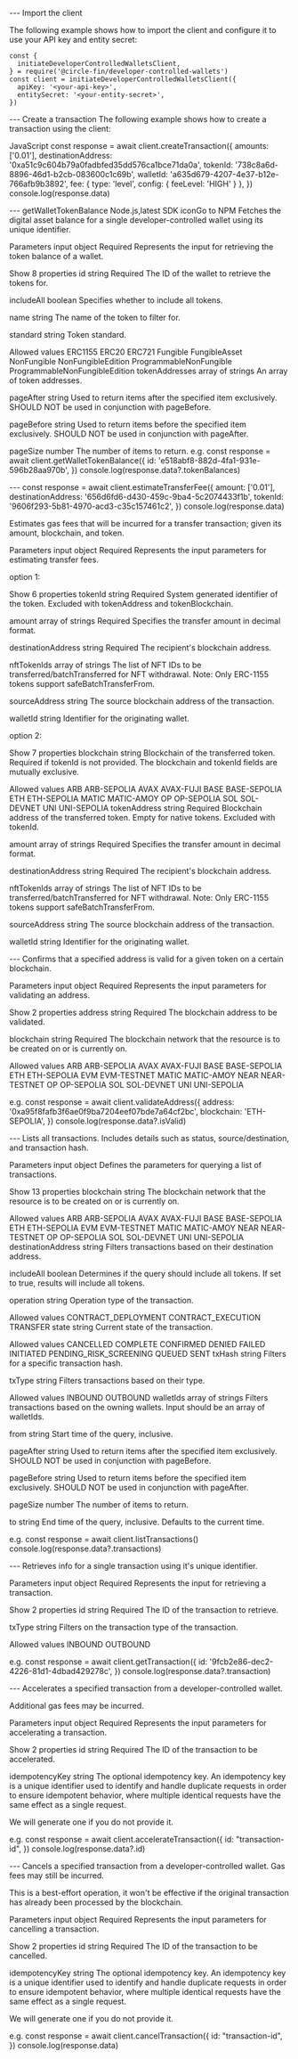 --- Import the client

The following example shows how to import the client and configure it to use your API key and entity secret:
```
const {
  initiateDeveloperControlledWalletsClient,
} = require('@circle-fin/developer-controlled-wallets')
const client = initiateDeveloperControlledWalletsClient({
  apiKey: '<your-api-key>',
  entitySecret: '<your-entity-secret>',
})

```

--- Create a transaction
The following example shows how to create a transaction using the client:

JavaScript
const response = await client.createTransaction({
  amounts: ['0.01'],
  destinationAddress: '0xa51c9c604b79a0fadbfed35dd576ca1bce71da0a',
  tokenId: '738c8a6d-8896-46d1-b2cb-083600c1c69b',
  walletId: 'a635d679-4207-4e37-b12e-766afb9b3892',
  fee: { type: 'level', config: { feeLevel: 'HIGH' } },
})
console.log(response.data)

--- getWalletTokenBalance
Node.js,latest
SDK iconGo to NPM
Fetches the digital asset balance for a single developer-controlled wallet using its unique identifier.

Parameters
input
object
Required
Represents the input for retrieving the token balance of a wallet.


Show 8 properties
id
string
Required
The ID of the wallet to retrieve the tokens for.

includeAll
boolean
Specifies whether to include all tokens.

name
string
The name of the token to filter for.

standard
string
Token standard.

Allowed values
ERC1155
ERC20
ERC721
Fungible
FungibleAsset
NonFungible
NonFungibleEdition
ProgrammableNonFungible
ProgrammableNonFungibleEdition
tokenAddresses
array of strings
An array of token addresses.

pageAfter
string
Used to return items after the specified item exclusively. SHOULD NOT be used in conjunction with pageBefore.

pageBefore
string
Used to return items before the specified item exclusively. SHOULD NOT be used in conjunction with pageAfter.

pageSize
number
The number of items to return.
e.g.
const response = await client.getWalletTokenBalance({
  id: 'e518abf8-882d-4fa1-931e-596b28aa970b',
})
console.log(response.data?.tokenBalances)

--- const response = await client.estimateTransferFee({
  amount: ['0.01'],
  destinationAddress: '656d6fd6-d430-459c-9ba4-5c2074433f1b',
  tokenId: '9606f293-5b81-4970-acd3-c35c157461c2',
})
console.log(response.data)

Estimates gas fees that will be incurred for a transfer transaction; given its amount, blockchain, and token.

Parameters
input
object
Required
Represents the input parameters for estimating transfer fees.

option 1:

Show 6 properties
tokenId
string
Required
System generated identifier of the token. Excluded with tokenAddress and tokenBlockchain.

amount
array of strings
Required
Specifies the transfer amount in decimal format.

destinationAddress
string
Required
The recipient's blockchain address.

nftTokenIds
array of strings
The list of NFT IDs to be transferred/batchTransferred for NFT withdrawal. Note: Only ERC-1155 tokens support safeBatchTransferFrom.

sourceAddress
string
The source blockchain address of the transaction.

walletId
string
Identifier for the originating wallet.

option 2:

Show 7 properties
blockchain
string
Blockchain of the transferred token. Required if tokenId is not provided. The blockchain and tokenId fields are mutually exclusive.

Allowed values
ARB
ARB-SEPOLIA
AVAX
AVAX-FUJI
BASE
BASE-SEPOLIA
ETH
ETH-SEPOLIA
MATIC
MATIC-AMOY
OP
OP-SEPOLIA
SOL
SOL-DEVNET
UNI
UNI-SEPOLIA
tokenAddress
string
Required
Blockchain address of the transferred token. Empty for native tokens. Excluded with tokenId.

amount
array of strings
Required
Specifies the transfer amount in decimal format.

destinationAddress
string
Required
The recipient's blockchain address.

nftTokenIds
array of strings
The list of NFT IDs to be transferred/batchTransferred for NFT withdrawal. Note: Only ERC-1155 tokens support safeBatchTransferFrom.

sourceAddress
string
The source blockchain address of the transaction.

walletId
string
Identifier for the originating wallet.

--- Confirms that a specified address is valid for a given token on a certain blockchain.

Parameters
input
object
Required
Represents the input parameters for validating an address.


Show 2 properties
address
string
Required
The blockchain address to be validated.

blockchain
string
Required
The blockchain network that the resource is to be created on or is currently on.

Allowed values
ARB
ARB-SEPOLIA
AVAX
AVAX-FUJI
BASE
BASE-SEPOLIA
ETH
ETH-SEPOLIA
EVM
EVM-TESTNET
MATIC
MATIC-AMOY
NEAR
NEAR-TESTNET
OP
OP-SEPOLIA
SOL
SOL-DEVNET
UNI
UNI-SEPOLIA

e.g. const response = await client.validateAddress({
  address: '0xa95f8fafb3f6ae0f9ba7204eef07bde7a64cf2bc',
  blockchain: 'ETH-SEPOLIA',
})
console.log(response.data?.isValid)


--- Lists all transactions. Includes details such as status, source/destination, and transaction hash.

Parameters
input
object
Defines the parameters for querying a list of transactions.


Show 13 properties
blockchain
string
The blockchain network that the resource is to be created on or is currently on.

Allowed values
ARB
ARB-SEPOLIA
AVAX
AVAX-FUJI
BASE
BASE-SEPOLIA
ETH
ETH-SEPOLIA
EVM
EVM-TESTNET
MATIC
MATIC-AMOY
NEAR
NEAR-TESTNET
OP
OP-SEPOLIA
SOL
SOL-DEVNET
UNI
UNI-SEPOLIA
destinationAddress
string
Filters transactions based on their destination address.

includeAll
boolean
Determines if the query should include all tokens. If set to true, results will include all tokens.

operation
string
Operation type of the transaction.

Allowed values
CONTRACT_DEPLOYMENT
CONTRACT_EXECUTION
TRANSFER
state
string
Current state of the transaction.

Allowed values
CANCELLED
COMPLETE
CONFIRMED
DENIED
FAILED
INITIATED
PENDING_RISK_SCREENING
QUEUED
SENT
txHash
string
Filters for a specific transaction hash.

txType
string
Filters transactions based on their type.

Allowed values
INBOUND
OUTBOUND
walletIds
array of strings
Filters transactions based on the owning wallets. Input should be an array of walletIds.

from
string
Start time of the query, inclusive.

pageAfter
string
Used to return items after the specified item exclusively. SHOULD NOT be used in conjunction with pageBefore.

pageBefore
string
Used to return items before the specified item exclusively. SHOULD NOT be used in conjunction with pageAfter.

pageSize
number
The number of items to return.

to
string
End time of the query, inclusive. Defaults to the current time.

e.g. 
const response = await client.listTransactions()
console.log(response.data?.transactions)

--- Retrieves info for a single transaction using it's unique identifier.

Parameters
input
object
Required
Represents the input for retrieving a transaction.


Show 2 properties
id
string
Required
The ID of the transaction to retrieve.

txType
string
Filters on the transaction type of the transaction.

Allowed values
INBOUND
OUTBOUND

e.g. const response = await client.getTransaction({
  id: '9fcb2e86-dec2-4226-81d1-4dbad429278c',
})
console.log(response.data?.transaction)

--- Accelerates a specified transaction from a developer-controlled wallet.

Additional gas fees may be incurred.

Parameters
input
object
Required
Represents the input parameters for accelerating a transaction.


Show 2 properties
id
string
Required
The ID of the transaction to be accelerated.

idempotencyKey
string
The optional idempotency key. An idempotency key is a unique identifier used to identify and handle duplicate requests in order to ensure idempotent behavior, where multiple identical requests have the same effect as a single request.

We will generate one if you do not provide it.

e.g. const response = await client.accelerateTransaction({
  id: "transaction-id",
})
console.log(response.data?.id)

--- Cancels a specified transaction from a developer-controlled wallet. Gas fees may still be incurred.

This is a best-effort operation, it won't be effective if the original transaction has already been processed by the blockchain.

Parameters
input
object
Required
Represents the input parameters for cancelling a transaction.


Show 2 properties
id
string
Required
The ID of the transaction to be cancelled.

idempotencyKey
string
The optional idempotency key. An idempotency key is a unique identifier used to identify and handle duplicate requests in order to ensure idempotent behavior, where multiple identical requests have the same effect as a single request.

We will generate one if you do not provide it.

e.g. const response = await client.cancelTransaction({
  id: "transaction-id",
})
console.log(response.data)